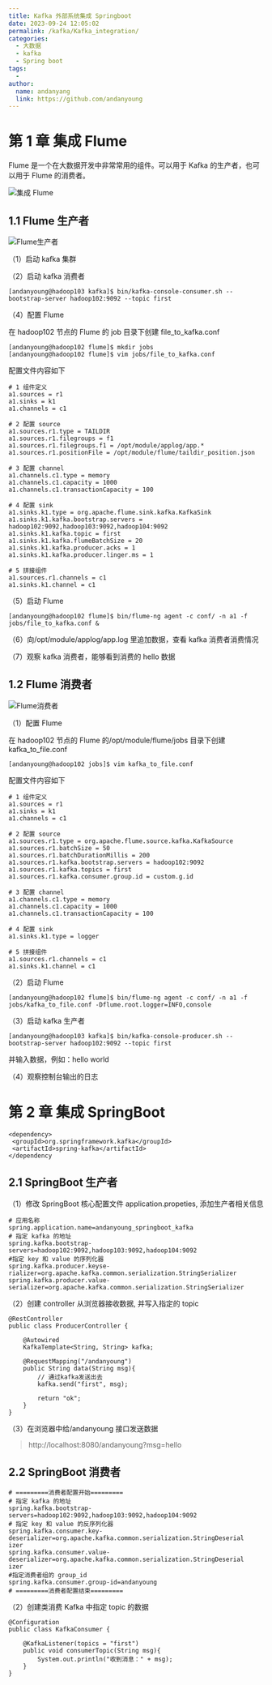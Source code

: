 ```yaml
---
title: Kafka 外部系统集成 Springboot
date: 2023-09-24 12:05:02
permalink: /kafka/Kafka_integration/
categories:
  - 大数据
  - kafka
  - Spring boot
tags:
  -
author:
  name: andanyang
  link: https://github.com/andanyoung
---
```


# 第 1 章 集成 Flume

Flume 是一个在大数据开发中非常常用的组件。可以用于 Kafka 的生产者，也可以用于 Flume 的消费者。

![ 集成 Flume](../../.vuepress/public/kafka/image-20230926234149455.png)

## 1.1 Flume 生产者

![Flume生产者](../../.vuepress/public/kafka/image-20230926234208817.png)

（1）启动 kafka 集群

（2）启动 kafka 消费者

```
[andanyoung@hadoop103 kafka]$ bin/kafka-console-consumer.sh --bootstrap-server hadoop102:9092 --topic first
```

（4）配置 Flume

在 hadoop102 节点的 Flume 的 job 目录下创建 file_to_kafka.conf

```
[andanyoung@hadoop102 flume]$ mkdir jobs
[andanyoung@hadoop102 flume]$ vim jobs/file_to_kafka.conf
```

配置文件内容如下

```
# 1 组件定义
a1.sources = r1
a1.sinks = k1
a1.channels = c1

# 2 配置 source
a1.sources.r1.type = TAILDIR
a1.sources.r1.filegroups = f1
a1.sources.r1.filegroups.f1 = /opt/module/applog/app.*
a1.sources.r1.positionFile = /opt/module/flume/taildir_position.json

# 3 配置 channel
a1.channels.c1.type = memory
a1.channels.c1.capacity = 1000
a1.channels.c1.transactionCapacity = 100

# 4 配置 sink
a1.sinks.k1.type = org.apache.flume.sink.kafka.KafkaSink
a1.sinks.k1.kafka.bootstrap.servers = hadoop102:9092,hadoop103:9092,hadoop104:9092
a1.sinks.k1.kafka.topic = first
a1.sinks.k1.kafka.flumeBatchSize = 20
a1.sinks.k1.kafka.producer.acks = 1
a1.sinks.k1.kafka.producer.linger.ms = 1

# 5 拼接组件
a1.sources.r1.channels = c1
a1.sinks.k1.channel = c1
```

（5）启动 Flume

```
[andanyoung@hadoop102 flume]$ bin/flume-ng agent -c conf/ -n a1 -f jobs/file_to_kafka.conf &
```

（6）向/opt/module/applog/app.log 里追加数据，查看 kafka 消费者消费情况

（7）观察 kafka 消费者，能够看到消费的 hello 数据

## 1.2 Flume 消费者

![Flume消费者](../../.vuepress/public/kafka/image-20230926234504076.png)

（1）配置 Flume

在 hadoop102 节点的 Flume 的/opt/module/flume/jobs 目录下创建 kafka_to_file.conf

```
[andanyoung@hadoop102 jobs]$ vim kafka_to_file.conf
```

配置文件内容如下

```
# 1 组件定义
a1.sources = r1
a1.sinks = k1
a1.channels = c1

# 2 配置 source
a1.sources.r1.type = org.apache.flume.source.kafka.KafkaSource
a1.sources.r1.batchSize = 50
a1.sources.r1.batchDurationMillis = 200
a1.sources.r1.kafka.bootstrap.servers = hadoop102:9092
a1.sources.r1.kafka.topics = first
a1.sources.r1.kafka.consumer.group.id = custom.g.id

# 3 配置 channel
a1.channels.c1.type = memory
a1.channels.c1.capacity = 1000
a1.channels.c1.transactionCapacity = 100

# 4 配置 sink
a1.sinks.k1.type = logger

# 5 拼接组件
a1.sources.r1.channels = c1
a1.sinks.k1.channel = c1
```

（2）启动 Flume

```
[andanyoung@hadoop102 flume]$ bin/flume-ng agent -c conf/ -n a1 -f jobs/kafka_to_file.conf -Dflume.root.logger=INFO,console
```

（3）启动 kafka 生产者

```
[andanyoung@hadoop103 kafka]$ bin/kafka-console-producer.sh --bootstrap-server hadoop102:9092 --topic first
```

并输入数据，例如：hello world

（4）观察控制台输出的日志

# 第 2 章 集成 SpringBoot

```
<dependency>
 <groupId>org.springframework.kafka</groupId>
 <artifactId>spring-kafka</artifactId>
</dependency
```

## 2.1 SpringBoot 生产者

（1）修改 SpringBoot 核心配置文件 application.propeties, 添加生产者相关信息

```
# 应用名称
spring.application.name=andanyoung_springboot_kafka
# 指定 kafka 的地址
spring.kafka.bootstrap-servers=hadoop102:9092,hadoop103:9092,hadoop104:9092
#指定 key 和 value 的序列化器
spring.kafka.producer.keyse-rializer=org.apache.kafka.common.serialization.StringSerializer
spring.kafka.producer.value-serializer=org.apache.kafka.common.serialization.StringSerializer
```

（2）创建 controller 从浏览器接收数据, 并写入指定的 topic

```
@RestController
public class ProducerController {

    @Autowired
    KafkaTemplate<String, String> kafka;

    @RequestMapping("/andanyoung")
    public String data(String msg){
        // 通过kafka发送出去
        kafka.send("first", msg);

        return "ok";
    }
}
```

（3）在浏览器中给/andanyoung 接口发送数据

> http://localhost:8080/andanyoung?msg=hello

## 2.2 SpringBoot 消费者

```
# =========消费者配置开始=========
# 指定 kafka 的地址
spring.kafka.bootstrap-servers=hadoop102:9092,hadoop103:9092,hadoop104:9092
# 指定 key 和 value 的反序列化器
spring.kafka.consumer.key-deserializer=org.apache.kafka.common.serialization.StringDeserial
izer
spring.kafka.consumer.value-deserializer=org.apache.kafka.common.serialization.StringDeserial
izer
#指定消费者组的 group_id
spring.kafka.consumer.group-id=andanyoung
# =========消费者配置结束=========
```

（2）创建类消费 Kafka 中指定 topic 的数据

```
@Configuration
public class KafkaConsumer {

    @KafkaListener(topics = "first")
    public void consumerTopic(String msg){
        System.out.println("收到消息：" + msg);
    }
}

```
